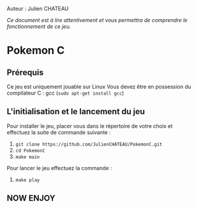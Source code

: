 Auteur : Julien CHATEAU

_Ce document est à lire attentivement et vous permettra de comprendre le fonctionnement de ce jeu._

# __Pokemon C__

## Prérequis

Ce jeu est uniquement jouable sur Linux
Vous devez être en possession du compilateur C : gcc (`sudo apt-get install gcc`)

## L'initialisation et le lancement du jeu

Pour installer le jeu, placer vous dans le répertoire de votre choix et effectuez la suite de commande suivante :

1. `git clone https://github.com/JulienCHATEAU/PokemonC.git`
2. `cd PokemonC`
3. `make main`

Pour lancer le jeu effectuez la commande :

1. `make play`


## NOW ENJOY